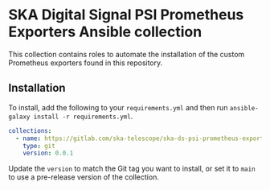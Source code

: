# SKA Digital Signal PSI Prometheus Exporters Ansible collection

This collection contains roles to automate the installation of the custom Prometheus exporters found in this repository.

## Installation

To install, add the following to your `requirements.yml` and then run `ansible-galaxy install -r requirements.yml`.


```yaml
collections:
  - name: https://gitlab.com/ska-telescope/ska-ds-psi-prometheus-exporters.git#/ansible/
    type: git
    version: 0.0.1
```

Update the `version` to match the Git tag you want to install, or set it to `main` to use a pre-release version of the collection.
